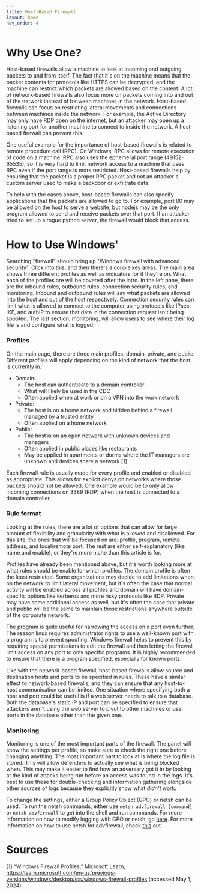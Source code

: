 ```yaml
---
title: Host-Based Firewall
layout: home
nav_order: 4
---
```


# Why Use One?

Host-based firewalls allow a machine to look at incoming and outgoing packets to and from itself. The fact that it's on the machine means that the packet contents for protocols like HTTPS can be decrypted, and the machine can restrict which packets are allowed based on the content. A lot of network-based firewalls also focus more on packets coming into and out of the network instead of between machines in the network. Host-based firewalls can focus on restricting lateral movements and connections between machines inside the network. For example, the Active Directory may only have RDP open on the internet, but an attacker may open up a listening port for another machine to connect to inside the network. A host-based firewall can prevent this. 

One useful example for the importance of host-based firewalls is related to remote procedure call (RPC). On Windows, RPC allows for remote execution of code on a machine. RPC also uses the ephemeral port range (49152-65535), so it is very hard to limit network access to a machine that uses RPC even if the port range is more restricted. Host-based firewalls help by ensuring that the packet is a proper RPC packet and not an attacker's custom server used to make a backdoor or exfiltrate data.

To help with the cases above, host-based firewalls can also specify applications that the packets are allowed to go to. For example, port 80 may be allowed on the host to serve a website, but nodejs may be the only program allowed to send and receive packets over that port. If an attacker tried to set up a rogue python server, the firewall would block that access.

# How to Use Windows'

Searching "firewall" should bring up "Windows firewall with advanced security". Click into this, and then there's a couple key areas. The main area shows three different profiles as well as indicators for if they're on. What each of the profiles are will be covered after the intro. In the left pane, there are the inbound rules, outbound rules, connection security rules, and monitoring. Inbound and outbound rules will say what packets are allowed into the host and out of the host respectively. Connection security rules can limit what is allowed to connect to the computer using protocols like IPsec, IKE, and authIP to ensure that data in the connection request isn't being spoofed. The last section, monitoring, will allow users to see where their log file is and configure what is logged.

### Profiles

On the main page, there are three main profiles: domain, private, and public. Different profiles will apply depending on the kind of network that the host is currently in.

- Domain:
    - The host can authenticate to a domain controller
    - What will likely be used in the CDC
    - Often applied when at work or on a VPN into the work network
- Private:
    - The host is on a home network and hidden behind a firewall managed by a trusted entity
    - Often applied on a home network
- Public:
    - The host is on an open network with unknown devices and managers
    - Often applied in public places like restaurants
    - May be applied in apartments or dorms where the IT managers are unknown and devices share a network \[1\]

Each firewall rule is usually made for every profile and enabled or disabled as appropriate. This allows for explicit denys on networks where those packets should not be allowed. One example would be to only allow incoming connections on 3389 (RDP) when the host is connected to a domain controller.

### Rule format

Looking at the rules, there are a lot of options that can allow for large amount of flexibility and granularity with what is allowed and disallowed. For this site, the ones that will be focused on are: profile, program, remote address, and local/remote port. The rest are either self-explanatory (like name and enable), or they're more niche than this article is for.

Profiles have already been mentioned above, but it's worth looking more at what rules should be enable for which profiles. The domain profile is often the least restricted. Some organizations may decide to add limitations when on the network to limit lateral movement, but it's often the case that normal activity will be enabled across all profiles and domain will have domain-specific options like kerberos and more risky protocols like RDP. Private may have some additional access as well, but it's often the case that private and public will be the same to maintain those restrictions anywhere outside of the corporate network.

The program is quite useful for narrowing the access on a port even further. The reason linux requires administrator rights to use a well-known port with a program is to prevent spoofing. Windows firewall helps to prevent this by requiring special permissions to edit the firewall and then letting the firewall limit access on any port to only specific programs. It is highly recommended to ensure that there is a program specified, especially for known ports.

Like with the network-based firewall, host-based firewalls allow source and destination hosts and ports to be specified in rules. These have a similar effect to network-based firewalls, and they can ensure that any host-to-host communication can be limited. One situation where specifying both a host and port could be useful is if a web server needs to talk to a database. Both the database's static IP and port can be specified to ensure that attackers aren't using the web server to pivot to other machines or use ports in the database other than the given one.

### Monitoring

Monitoring is one of the most important parts of the firewall. The panel will show the settings per profile, so make sure to check the right one before changing anything. The most important part to look at is where the log file is stored. This will allow defenders to actually see what is being blocked when. This may make it easier to find how an adversary got it in by looking at the kind of attacks being run before an access was found in the logs. It's best to use these for double-checking and information gathering alongside other sources of logs because they explicitly show what *didn't* work.

To change the settings, either a Group Policy Object (GPO) or netsh can be used. To run the netsh commands, either use `netsh advfirewall [command]` or `netsh advfirewall` to get into the shell and run commands. For more information on how to modify logging with GPO or netsh, go [here](https://learn.microsoft.com/en-us/windows/security/operating-system-security/network-security/windows-firewall/configure-logging?tabs=gpo). For more information on how to use netsh for advfirewall, check [this](https://learn.microsoft.com/en-us/troubleshoot/windows-server/networking/netsh-advfirewall-firewall-control-firewall-behavior) out.

# Sources
\[1\] “Windows Firewall Profiles,” Microsoft Learn, https://learn.microsoft.com/en-us/previous-versions/windows/desktop/ics/windows-firewall-profiles (accessed May 1, 2024). 